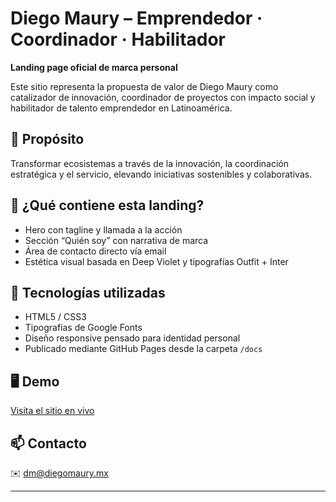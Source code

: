 # Diego Maury – Emprendedor · Coordinador · Habilitador

**Landing page oficial de marca personal**

Este sitio representa la propuesta de valor de Diego Maury como catalizador de innovación, coordinador de proyectos con impacto social y habilitador de talento emprendedor en Latinoamérica.

## 🌟 Propósito

Transformar ecosistemas a través de la innovación, la coordinación estratégica y el servicio, elevando iniciativas sostenibles y colaborativas.

## 🚀 ¿Qué contiene esta landing?

- Hero con tagline y llamada a la acción
- Sección “Quién soy” con narrativa de marca
- Área de contacto directo vía email
- Estética visual basada en Deep Violet y tipografías Outfit + Inter

## 🔧 Tecnologías utilizadas

- HTML5 / CSS3
- Tipografías de Google Fonts
- Diseño responsive pensado para identidad personal
- Publicado mediante GitHub Pages desde la carpeta `/docs`

## 🖥️ Demo

[Visita el sitio en vivo](https://diegomaury.github.io/diegomaury2.0/)

## 📫 Contacto

✉️ dm@diegomaury.mx

---